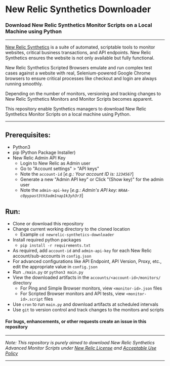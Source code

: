 # New Relic Synthetics Downloader

### Download New Relic Synthetics Monitor Scripts on a Local Machine using Python

---

[New Relic Synthetics](https://newrelic.com/products/synthetics) is a suite of automated, scriptable tools to monitor websites, critical business transactions, and API endpoints. New Relic Synthetics ensures the website is not only available but fully functional.

New Relic Synthetics Scripted Browsers emulate and run complex test cases against a website with real, Selenium-powered Google Chrome browsers to ensure critical processes like checkout and login are always running smoothly.

Depending on the number of monitors, versioning and tracking changes to New Relic Synthetics Monitors and Monitor Scripts becomes apparent.

This repository enable Synthetics managers to download New Relic Synthetics Monitor Scripts on a local machine using Python.

---

## Prerequisites:
* Python3
* pip (Python Package Installer)
* New Relic Admin API Key
  * Login to New Relic as Admin user
  * Go to "Account settings" > "API keys"
  * Note the `account-id` [*e.g.: Your account ID is: `1234567`*]
  * Generate a new "Admin API key" or Click "(Show key)" for the admin user
  * Note the `admin-api-key` [*e.g.: Admin's API key: `NRAA-c0pypast3th3adm1nap1k3yh3r3`*]

## Run:
* Clone or download this repository
* Change current working directory to the cloned location
  * Example `cd newrelic-synthetics-downloader`
* Install required python packages 
  * `pip install -r requirements.txt`
* As required, add `account-id` and `admin-api-key` for each  New Relic account/sub-accounts in `config.json`
* For advanced configurations like API Endpoint, API Version, Proxy, etc., edit the appropriate value in `config.json` 
* Run `./main.py` or `python3 main.py`
* View the downloaded artifacts in the `accounts/<account-id>/monitors/` directory
  * For Ping and Simple Browser monitors, view `<monitor-id>.json` files
  * For Scripted Browser monitors and API tests, view `<monitor-id>.script` files
* Use `cron` to run `main.py` and download artifacts at scheduled intervals
* Use `git` to version control and track changes to the monitors and scripts

#### For bugs, enhancements, or other requests create an issue in this repository

---

*Note: This repository is purely aimed to download New Relic Synthetics Advanced Monitor Scripts under [New Relic License](https://docs.newrelic.com/docs/licenses) and [Acceptable Use Policy](https://docs.newrelic.com/docs/licenses/license-information/general-usage-licenses/acceptable-use-policy)*

---
